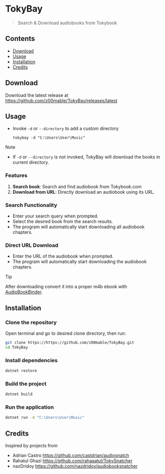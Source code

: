# TokyBay

> Search & Download audiobooks from Tokybook

## Contents

- [Download](#download)
- [Usage](#Usage)
- [Installation](#Installation)
- [Credits](#Credits)

## Download

Download the latest release at https://github.com/z00mable/TokyBay/releases/latest

## Usage

- Invoke `-d` or `--directory` to add a custom directory

    ```shell
    tokybay -d "C:\Users\User\Music"
    ```

> [!NOTE]
>
> - If `-d` or `--directory` is not invoked, TokyBay will download the books in current directory.
>

### Features
1. **Search book**: Search and find audiobook from Tokybook.com
2. **Download from URL**: Directly download an audiobook using its URL.

### Search Functionality
- Enter your search query when prompted.
- Select the desired book from the search results.
- The program will automatically start downloading all audiobook chapters.

### Direct URL Download
- Enter the URL of the audiobook when prompted.
- The program will automatically start downloading the audiobook chapters.

> [!TIP]
> After downloading convert it into a proper m4b ebook with [AudioBookBinder](https://github.com/gonzoua/AudioBookBinder).

## Installation
### Clone the repository
Open terminal and go to desired clone directory, then run:
```sh
git clone https://https://github.com/z00mable/TokyBay.git
cd TokyBay
```

### Install dependencies
```sh
dotnet restore
```

### Build the project
```sh
dotnet build
```

### Run the application
```sh
dotnet run -d "C:\Users\User\Music"
```

## Credits

Inspired by projects from

- Adrian Castro https://github.com/castdrian/audiosnatch
- Rahatul Ghazi https://github.com/rahaaatul/TokySnatcher
- nazDridoy https://github.com/nazdridoy/audiobooksnatcher

